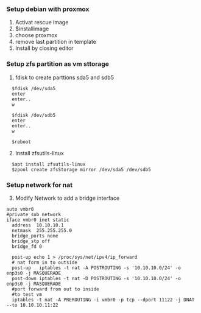 ### Setup debian with proxmox

  1. Activat rescue image
  2. $installimage
  3. choose proxmox
  4. remove last partition in template
  5. Install by closing editor

###  Setup zfs partition as vm sttorage
  1. fdisk to create parttions sda5 and sdb5 
  ```
    $fdisk /dev/sda5
    enter
    enter..
    w

    $fdisk /dev/sdb5
    enter
    enter..
    w

    $reboot
  ```

  2. Install zfsutils-linux 
  ```
    $apt install zfsutils-linux 
    $zpool create zfsStorage mirror /dev/sda5 /dev/sdb5
  ```
    
### Setup network for nat

  3. Modify Network to add a bridge interface
  
  ```
  auto vmbr0
  #private sub network
  iface vmbr0 inet static
    address  10.10.10.1
    netmask  255.255.255.0
    bridge_ports none
    bridge_stp off
    bridge_fd 0

    post-up echo 1 > /proc/sys/net/ipv4/ip_forward
    # nat form in to outside
    post-up   iptables -t nat -A POSTROUTING -s '10.10.10.0/24' -o enp3s0 -j MASQUERADE
    post-down iptables -t nat -D POSTROUTING -s '10.10.10.0/24' -o enp3s0 -j MASQUERADE
    #port forward from out to inside
    #to test vm
    iptables -t nat -A PREROUTING -i vmbr0 -p tcp --dport 11122 -j DNAT --to 10.10.10.11:22
  ```
